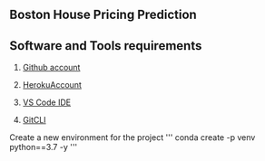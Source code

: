 ## Boston House Pricing Prediction


## Software and Tools requirements

1. [Github account](https://github.com)

2. [HerokuAccount](https://heroku.com)

3. [VS Code IDE](https://code.visualstudio.com/)

4. [GitCLI]()

 
Create a new environment for the project 
'''
conda create -p venv python==3.7 -y
'''
